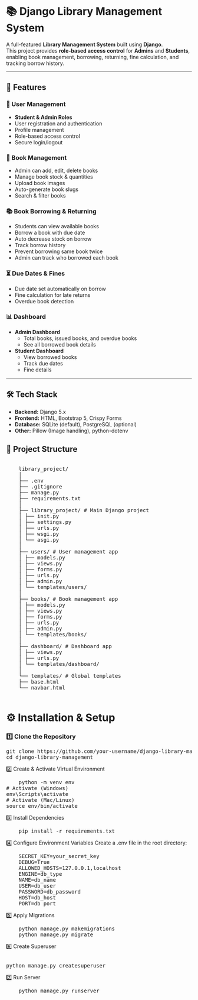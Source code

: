 # 📚 Django Library Management System

A full-featured **Library Management System** built using **Django**.  
This project provides **role-based access control** for **Admins** and **Students**, enabling book management, borrowing, returning, fine calculation, and tracking borrow history.

---

## 🚀 Features

### 👤 User Management
- **Student & Admin Roles**
- User registration and authentication
- Profile management
- Role-based access control
- Secure login/logout

### 📖 Book Management
- Admin can add, edit, delete books
- Manage book stock & quantities
- Upload book images
- Auto-generate book slugs
- Search & filter books

### 📚 Book Borrowing & Returning
- Students can view available books
- Borrow a book with due date
- Auto decrease stock on borrow
- Track borrow history
- Prevent borrowing same book twice
- Admin can track who borrowed each book

### ⏳ Due Dates & Fines
- Due date set automatically on borrow
- Fine calculation for late returns
- Overdue book detection

### 📊 Dashboard
- **Admin Dashboard**
  - Total books, issued books, and overdue books
  - See all borrowed book details
- **Student Dashboard**
  - View borrowed books
  - Track due dates
  - Fine details

---

## 🛠 Tech Stack
- **Backend:** Django 5.x
- **Frontend:** HTML, Bootstrap 5, Crispy Forms
- **Database:** SQLite (default), PostgreSQL (optional)
- **Other:** Pillow (Image handling), python-dotenv


## 📂 Project Structure
<pre>

    library_project/
    │
    ├── .env
    ├── .gitignore
    ├── manage.py
    ├── requirements.txt
    │
    ├── library_project/ # Main Django project
    │ ├── init.py
    │ ├── settings.py
    │ ├── urls.py
    │ ├── wsgi.py
    │ └── asgi.py
    │
    ├── users/ # User management app
    │ ├── models.py
    │ ├── views.py
    │ ├── forms.py
    │ ├── urls.py
    │ ├── admin.py
    │ └── templates/users/
    │
    ├── books/ # Book management app
    │ ├── models.py
    │ ├── views.py
    │ ├── forms.py
    │ ├── urls.py
    │ ├── admin.py
    │ └── templates/books/
    │
    ├── dashboard/ # Dashboard app
    │ ├── views.py
    │ ├── urls.py
    │ └── templates/dashboard/
    │
    └── templates/ # Global templates
    ├── base.html
    └── navbar.html

</pre>

# ⚙️ Installation & Setup

### 1️⃣ Clone the Repository
<pre>
git clone https://github.com/your-username/django-library-management.git
cd django-library-management
</pre>

2️⃣ Create & Activate Virtual Environment

<pre>
    python -m venv env
# Activate (Windows)
env\Scripts\activate
# Activate (Mac/Linux)
source env/bin/activate
</pre>

3️⃣ Install Dependencies

<pre>
    pip install -r requirements.txt
</pre>


4️⃣ Configure Environment Variables
Create a .env file in the root directory:
<pre>
    SECRET_KEY=your_secret_key
    DEBUG=True
    ALLOWED_HOSTS=127.0.0.1,localhost
    ENGINE=db_type
    NAME=db_name
    USER=db_user
    PASSWORD=db_password
    HOST=db_host
    PORT=db_port
</pre>




5️⃣ Apply Migrations
<pre>
    python manage.py makemigrations
    python manage.py migrate
</pre>

6️⃣ Create Superuser
<pre>
    
python manage.py createsuperuser
</pre>


7️⃣ Run Server
<pre>
    python manage.py runserver
</pre>

